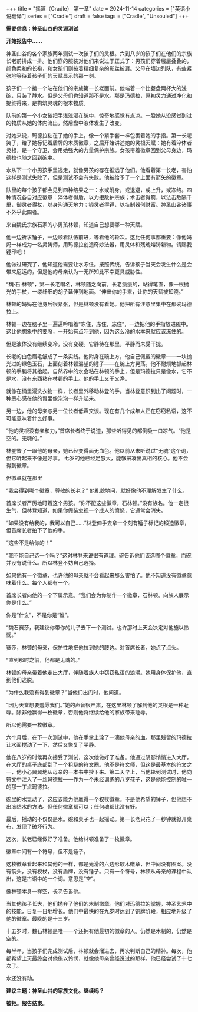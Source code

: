 +++
title = "摇篮（Cradle） 第一章" 
date = 2024-11-14
categories = ["英语小说翻译"]
series = ["Cradle"]
draft = false
tags = ["Cradle", "Unsouled"]
+++

**需要信息：神圣山谷的灵源测试**

**开始报告中……**

神圣山谷的各个家族两年测试一次孩子们的灵根。六到八岁的孩子们在他们的宗族长老前排成一排。他们穿的服装对他们来说过于正式了：男孩们穿着层层叠叠的，颜色柔和的长袍，和女孩们则披着精细复杂的影丝披肩。父母在墙边列队，有些紧张地等待着孩子们的天赋显示的那一刻。

孩子们一个接一个站在他们的宗族第一长老面前。他端着一个比餐盘两杯大的浅碗，只装了静水。但是父母们也知道那不是水。那是玛德拉，原初灵力通过净化和提纯得来，是构筑灵魂的根本物质。

队前的第一个小女孩把手浅浅浸在碗中，惊奇地感觉有点凉。一股她从没感觉到过的物质从她的体内流出，然后盘中液体发生了改变。

对她来说，玛德拉粘在了她的手上，像一个紧手套一样包裹着她的手指。第一长老笑了，给了她标记着盾牌的木质徽章，之后开始讲述她的灵根天赋：她有着淬体者灵根，是一个守卫，会用她强大的力量保护宗族。女孩带着徽章回到父母身边，玛德拉也随之回到碗中。

水从下一个小男孩手里逃走，就像男孩的存在推远了他们。他看着第一长老，害怕这样是测试失败了，但是测试不会有失败。他被给予了一个上面有箭矢的徽章。

队里的每个孩子都会见到四种结果之一：水或附身，或退避，或上升，或冻结。四种情况各自对应徽章：淬体者得盾，以力拒敌护宗族；术击者得箭，以法击敌隔千里，御灵者得杖，以身沟通天地力；锻灵者得锤，以技制器创财富。神圣山谷诸事不外乎此四者。

来自魏氏宗族石家的小男孩林顿，知道自己想要哪一种天赋。

他一边祈求锤子，一边顺着队伍前进，等着他的轮次。这比任何事都重要：像他妈妈一样成为一名灵铸师，用玛德拉创造奇妙法器，用灵体和残魂熔铸新物。请赐我锤印吧！

他做过研究了，他知道他需要让水冻住。按照传统，告诉孩子当天会发生什么是会带来厄运的，但是他的母亲认为一无所知比不幸更具威胁性。

“魏·石·林顿”，第一长老唱名，林顿随之向前。长老瘦瘦的，站得笔直，像一根抛光的手杖，一缕纤细的胡子延伸到地面。“伸出你的手来，让你的天赋被知晓。”

林顿的妈妈在他身后很紧张，但是林顿没有看她。他把所有注意里集中在那碗玛德拉上。

林顿一边在脑子里一遍遍吟唱着“冻住，冻住，冻住”，一边把他的手指放进碗中。这比他想象中的要冷，一开始有点吓到他，因为这么冷的水本来就应该冻住的。

但是液体没有继续变冷，没有变硬。它静待在那里，平静而未受干扰。

长老的白色眉毛皱成了一条实线。他附身在碗上方，他自己佩戴的徽章——一块抛光过的绿色玉石，上面刻着林顿渴望的锤子——在碗上方晃荡。他不耐烦地抓起林顿的手腕将其抬起。自然界中的水会粘在林顿的手上，但是玛德拉只是像水，它不是水，没有东西粘在林顿的手上。他的手上又干又净。

就像在桶里浸洗衣物一样，长者里外移动林登的手。当林登意识到出了问题时，一种恶心感在他的胃里像泡泡一样升起来。


另一边，他的母亲与另一位长者低声交谈。现在有几个成年人正在窃窃私语，这不可能意味着什么好事。

“他的灵根没有亲和力，”首席长者终于说道，那些听得见的都倒吸一口凉气。“他是空的。无魂的。” 

林登瞥了一眼他的母亲，她已经变得面无血色。他以前从未听说过“无魂”这个词，但它听起来不像是好事。 七岁的他已经足够大，能够拼凑出真相的核心。他不会得到徽章。 

但徽章就在那里

“我会得到哪个徽章，尊敬的长老？” 他礼貌地问，就好像他不理解发生了什么。

  
首席长者严厉地盯着这个男孩。“你不配这些徽章，石林顿。”没有族名。他一定很生气，但林登知道，如果你假装忽视一个成人的愤怒，它通常会消失。

“如果没有给我的，我可以自己……”林登伸手去拿一个刻有锤子标记的锻造徽章，但首席长者拍下了他的手。 

“这些不是给你的！” 

“我不能自己选一个吗？”这对林登来说很有道理。碗告诉他们该选哪个徽章，而碗并没有说什么。所以林登不妨自己选择。 

如果他有一个徽章，也许他的母亲就不会看起来那么害怕了。他不知道没有徽章意味着什么。每个人都有一个。

首席长者向他的一个下属示意。“我们会为你制作一个徽章，石林顿。向族人展示你是什么。” 

你是“什么”，不是你是“谁”。 

“魏石赛莎，我建议你带你的儿子去下一个测试。也许那时上天会决定对他施以怜悯。”

赛莎，林顿的母亲，保护性地把他拉到她的腰边。对首席长者，她点了点头。 

“直到那时之前，他都是无魂的。” 

林顿的母亲带着他走出大厅，伴随着族人中窃窃私语的浪潮。她用身体保护他，直到他们逃脱。 

“为什么我没有得到徽章？”当他们出门时，他问道。

“因为天堂想要羞辱我们。”她的声音很严肃，在这里林顿了解到他的灵根是一种耻辱。除非他赢得一枚徽章，否则他将继续给他的家族带来耻辱。

所以他需要一枚徽章。

六个月后，在下一次测试中，他在手掌上涂了一滴他母亲的血。那里残留的玛德拉让水面搅动了一下，然后又恢复了平静。

他在八岁的时候再次接受了测试，这次他做好了准备。他通过阴影悄悄进入大厅，在大厅的桌子底部刮了一个粗糙的符文圈。他不是符文师，但这是最基本的符文之一，他小心翼翼地从母亲的一本书中抄下来。第二天早上，当他轮到测试时，他向符文中注入了一丝玛德拉——作为一个未经训练的八岁孩子，这是他能控制的唯一的那一丁点玛德拉。

碗里的水晃动了，这应该能为他赢得一个权杖徽章。不是他希望的锤子，但他想不出冻结水的方法。但任何徽章都可以；任何魂都比没有好。


最后，摇动的不仅仅是水。碗和桌子也一起摇动。第一长老只花了一秒钟就掀开桌布，发现了破坏行为。

这次，长老已经做好了准备。他给林顿准备了一枚徽章。

徽章中间有一个符号，但不是锤子。

这枚徽章看起来和其他的一样，都是光滑的六边形软木徽章，但中间没有图案。没有箭头，没有权杖，没有盾牌，没有锤子。只有一个符号，林顿从母亲的课程中认出，这是古语中的一个词。意思是“空”。

像林顿本身一样空，长老告诉他。

当其他孩子长大，他们抛弃了他们的木制徽章。他们对玛德拉的掌握，神圣艺术中的技能，日复一日地增长。他们中最快的在九岁时达到了铜牌阶段，相应地升级了他的徽章。最晚的是十三岁。

十五岁时，魏石林顿是唯一一个还拥有他最初的徽章的人。仍然是木制的，仍然是空的。

每半年，当孩子们完成测试后，林顿就会溜进去，再次判断自己的精神。每次，他都希望上天最终会对他施以怜悯，就像他母亲曾经说过的那样。他已经尝试了十七次了。

水还没有动。

**建议主题：神圣山谷的家族文化。继续吗？**

**被拒。报告结束。**
 